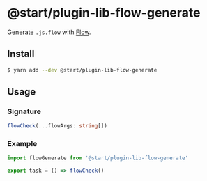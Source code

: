 # @start/plugin-lib-flow-generate

Generate `.js.flow` with [Flow](https://flow.org/).

## Install

```sh
$ yarn add --dev @start/plugin-lib-flow-generate
```

## Usage

### Signature

```ts
flowCheck(...flowArgs: string[])
```

### Example

```js
import flowGenerate from '@start/plugin-lib-flow-generate'

export task = () => flowCheck()
```
